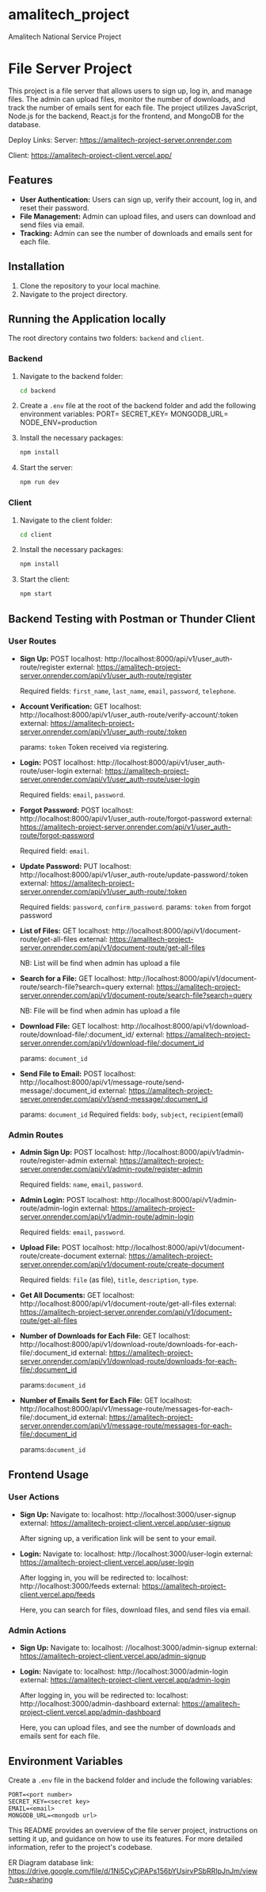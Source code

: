 # amalitech_project
Amalitech National Service Project 

# File Server Project

This project is a file server that allows users to sign up, log in, and manage files. The admin can upload files, monitor the number of downloads, and track the number of emails sent for each file. The project utilizes JavaScript, Node.js for the backend, React.js for the frontend, and MongoDB for the database.

Deploy Links:
Server: https://amalitech-project-server.onrender.com 

Client: https://amalitech-project-client.vercel.app/


## Features
- **User Authentication:** Users can sign up, verify their account, log in, and reset their password.
- **File Management:** Admin can upload files, and users can download and send files via email.
- **Tracking:** Admin can see the number of downloads and emails sent for each file.

## Installation

1. Clone the repository to your local machine.
2. Navigate to the project directory.

## Running the Application locally 

The root directory contains two folders: `backend` and `client`.

### Backend

1. Navigate to the backend folder:
   ```bash
   cd backend
   ```
2. Create a `.env` file at the root of the backend folder and add the following environment variables:
   PORT=<port number>
   SECRET_KEY=<secret key>
   MONGODB_URL=<mongodb url>
   NODE_ENV=production
   
3. Install the necessary packages:
   ```bash
   npm install
   ```
4. Start the server:
   ```bash
   npm run dev
   ```

### Client

1. Navigate to the client folder:
   ```bash
   cd client
   ```
2. Install the necessary packages:
   ```bash
   npm install
   ```
3. Start the client:
   ```bash
   npm start
   ```

## Backend Testing with Postman or Thunder Client

### User Routes

- **Sign Up:**
  POST 
  localhost: http://localhost:8000/api/v1/user_auth-route/register
  external: https://amalitech-project-server.onrender.com/api/v1/user_auth-route/register

  Required fields: `first_name`, `last_name`, `email`, `password`, `telephone`.

- **Account Verification:**
  GET 
  localhost: http://localhost:8000/api/v1/user_auth-route/verify-account/:token
  external: https://amalitech-project-server.onrender.com/api/v1/user_auth-route/:token

  params: `token`
  Token received via registering.

- **Login:**
  POST 
  localhost: http://localhost:8000/api/v1/user_auth-route/user-login
  external: https://amalitech-project-server.onrender.com/api/v1/user_auth-route/user-login

  Required fields: `email`, `password`.

- **Forgot Password:**
  POST 
  localhost: http://localhost:8000/api/v1/user_auth-route/forgot-password
  external: https://amalitech-project-server.onrender.com/api/v1/user_auth-route/forgot-password

  Required field: `email`.

- **Update Password:** 
  PUT 
  localhost: http://localhost:8000/api/v1/user_auth-route/update-password/:token
  external: https://amalitech-project-server.onrender.com/api/v1/user_auth-route/:token

  Required fields: `password`, `confirm_password`.
  params: `token` from forgot password


- **List of Files:**
  GET 
  localhost: http://localhost:8000/api/v1/document-route/get-all-files
  external: https://amalitech-project-server.onrender.com/api/v1/document-route/get-all-files

  NB: List will be find when admin has upload a file

- **Search for a File:**
  GET 
  localhost: http://localhost:8000/api/v1/document-route/search-file?search=query
  external: https://amalitech-project-server.onrender.com/api/v1/document-route/search-file?search=query

  NB: File will be find when admin has upload a file

- **Download File:**
  GET 
  localhost: http://localhost:8000/api/v1/download-route/download-file/:document_id/
  external: https://amalitech-project-server.onrender.com/api/v1/download-file/:document_id

  params: `document_id`
  

- **Send File to Email:**
  POST 
  localhost: http://localhost:8000/api/v1/message-route/send-message/:document_id
  external: https://amalitech-project-server.onrender.com/api/v1/send-message/:document_id

  params: `document_id`
  Required fields: `body`, `subject`, `recipient`(email)

### Admin Routes
- **Admin Sign Up:**
  POST 
  localhost: http://localhost:8000/api/v1/admin-route/register-admin
  external: https://amalitech-project-server.onrender.com/api/v1/admin-route/register-admin

  Required fields: `name`, `email`, `password`.

- **Admin Login:**
  POST 
  localhost: http://localhost:8000/api/v1/admin-route/admin-login
  external: https://amalitech-project-server.onrender.com/api/v1/admin-route/admin-login

  Required fields: `email`, `password`.

- **Upload File:**
  POST 
  localhost: http://localhost:8000/api/v1/document-route/create-document
  external: https://amalitech-project-server.onrender.com/api/v1/document-route/create-document
  
  Required fields: `file` (as file), `title`, `description`, `type`.

- **Get All Documents:**
  GET 
  localhost: http://localhost:8000/api/v1/document-route/get-all-files
  external: https://amalitech-project-server.onrender.com/api/v1/document-route/get-all-files

- **Number of Downloads for Each File:**
  GET 
  localhost: http://localhost:8000/api/v1/download-route/downloads-for-each-file/:document_id
  external: https://amalitech-project-server.onrender.com/api/v1/download-route/downloads-for-each-file/:document_id

  params:`document_id`

- **Number of Emails Sent for Each File:**
  GET 
  localhost: http://localhost:8000/api/v1/message-route/messages-for-each-file/:document_id
  external: https://amalitech-project-server.onrender.com/api/v1/message-route/messages-for-each-file/:document_id

  params:`document_id`


## Frontend Usage

### User Actions

- **Sign Up:**
  Navigate to:
  localhost: http://localhost:3000/user-signup
  external: https://amalitech-project-client.vercel.app/user-signup
  
  After signing up, a verification link will be sent to your email.

- **Login:**
  Navigate to:
  localhost: http://localhost:3000/user-login
  external: https://amalitech-project-client.vercel.app/user-login

  
  After logging in, you will be redirected to:
  localhost: http://localhost:3000/feeds
  external: https://amalitech-project-client.vercel.app/feeds

  Here, you can search for files, download files, and send files via email.

### Admin Actions

- **Sign Up:**
  Navigate to:
  localhost: //localhost:3000/admin-signup
  external: https://amalitech-project-client.vercel.app/admin-signup
  
- **Login:**
  Navigate to:
  localhost: http://localhost:3000/admin-login
  external: https://amalitech-project-client.vercel.app/admin-login
  
  After logging in, you will be redirected to:
  localhost: http://localhost:3000/admin-dashboard
  external: https://amalitech-project-client.vercel.app/admin-dashboard

  Here, you can upload files, and see the number of downloads and emails sent for each file.

## Environment Variables

Create a `.env` file in the backend folder and include the following variables:

```plaintext
PORT=<port number>
SECRET_KEY=<secret key>
EMAIL=<email>
MONGODB_URL=<mongodb url>
```

This README provides an overview of the file server project, instructions on setting it up, and guidance on how to use its features. For more detailed information, refer to the project's codebase.

ER Diagram database link: https://drive.google.com/file/d/1Ni5CyCjPAPs156bYUsirvPSbRRIpJnJm/view?usp=sharing